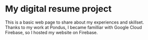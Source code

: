# My digital resume project
This is a basic web page to share about my experiences and skillset.
Thanks to my work at Pondus, I became familliar with Google Cloud Firebase, so I hosted my website on Firebase.
